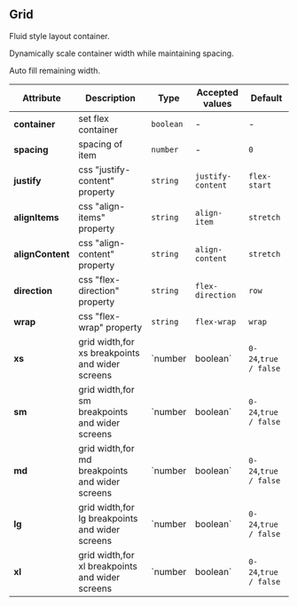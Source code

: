 ## Grid

Fluid style layout container.

<ex-code name="ex-grid-basic">

Dynamically scale container width while maintaining spacing.

</ex-code>

<ex-code name="ex-grid-fluid"></ex-code>

<ex-code name="ex-grid-responsive"></ex-code>

<ex-code name="ex-grid-auto-width">

Auto fill remaining width.

</ex-code>

<ex-footer edit-link="https://github.com/zeit-ui/vue/edit/master/docs/en-us/components/grid.md">

| Attribute | Description | Type | Accepted values | Default
| ---------- | ---------- | ---- |  -------------- | ------ |
| **container** | set flex container | `boolean` | - | - |
| **spacing** | spacing of item | `number` | - | `0` |
| **justify** | css "justify-content" property | `string` | `justify-content` | `flex-start` |
| **alignItems** | css "align-items" property | `string` | `align-item` | `stretch` |
| **alignContent** | css "align-content" property | `string` | `align-content` | `stretch` |
| **direction** | css "flex-direction" property | `string` | `flex-direction` | `row` |
| **wrap** | css "flex-wrap" property | `string` | `flex-wrap` | `wrap` |
| **xs** | grid width,for xs breakpoints and wider screens | `number | boolean` | `0-24`,`true / false` | `false` |
| **sm** | grid width,for sm breakpoints and wider screens | `number | boolean` | `0-24`,`true / false` | `false` |
| **md** | grid width,for md breakpoints and wider screens | `number | boolean` | `0-24`,`true / false` | `false` |
| **lg** | grid width,for lg breakpoints and wider screens | `number | boolean` | `0-24`,`true / false` | `false` |
| **xl** | grid width,for xl breakpoints and wider screens | `number | boolean` | `0-24`,`true / false` | `false` |

</ex-footer>
